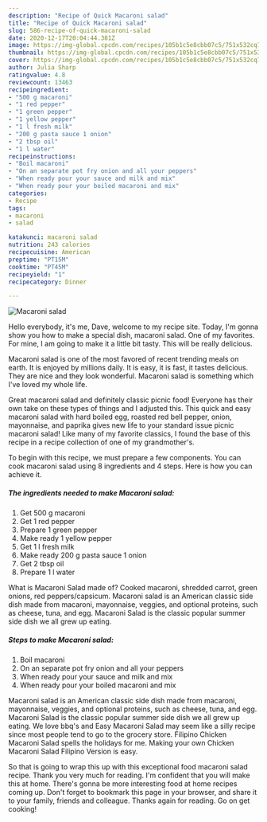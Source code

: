 ```yaml
---
description: "Recipe of Quick Macaroni salad"
title: "Recipe of Quick Macaroni salad"
slug: 586-recipe-of-quick-macaroni-salad
date: 2020-12-17T20:04:44.381Z
image: https://img-global.cpcdn.com/recipes/105b1c5e8cbb07c5/751x532cq70/macaroni-salad-recipe-main-photo.jpg
thumbnail: https://img-global.cpcdn.com/recipes/105b1c5e8cbb07c5/751x532cq70/macaroni-salad-recipe-main-photo.jpg
cover: https://img-global.cpcdn.com/recipes/105b1c5e8cbb07c5/751x532cq70/macaroni-salad-recipe-main-photo.jpg
author: Julia Sharp
ratingvalue: 4.8
reviewcount: 13463
recipeingredient:
- "500 g macaroni"
- "1 red pepper"
- "1 green pepper"
- "1 yellow pepper"
- "1 l fresh milk"
- "200 g pasta sauce 1 onion"
- "2 tbsp oil"
- "1 l water"
recipeinstructions:
- "Boil macaroni"
- "On an separate pot fry onion and all your peppers"
- "When ready pour your sauce and milk and mix"
- "When ready pour your boiled macaroni and mix"
categories:
- Recipe
tags:
- macaroni
- salad

katakunci: macaroni salad 
nutrition: 243 calories
recipecuisine: American
preptime: "PT15M"
cooktime: "PT45M"
recipeyield: "1"
recipecategory: Dinner

---
```



![Macaroni salad](https://img-global.cpcdn.com/recipes/105b1c5e8cbb07c5/751x532cq70/macaroni-salad-recipe-main-photo.jpg)

Hello everybody, it's me, Dave, welcome to my recipe site. Today, I'm gonna show you how to make a special dish, macaroni salad. One of my favorites. For mine, I am going to make it a little bit tasty. This will be really delicious.

Macaroni salad is one of the most favored of recent trending meals on earth. It is enjoyed by millions daily. It is easy, it is fast, it tastes delicious. They are nice and they look wonderful. Macaroni salad is something which I've loved my whole life.

Great macaroni salad and definitely classic picnic food! Everyone has their own take on these types of things and I adjusted this. This quick and easy macaroni salad with hard boiled egg, roasted red bell pepper, onion, mayonnaise, and paprika gives new life to your standard issue picnic macaroni salad! Like many of my favorite classics, I found the base of this recipe in a recipe collection of one of my grandmother&#39;s.


To begin with this recipe, we must prepare a few components. You can cook macaroni salad using 8 ingredients and 4 steps. Here is how you can achieve it.

<!--inarticleads1-->

##### The ingredients needed to make Macaroni salad:

1. Get 500 g macaroni
1. Get 1 red pepper
1. Prepare 1 green pepper
1. Make ready 1 yellow pepper
1. Get 1 l fresh milk
1. Make ready 200 g pasta sauce 1 onion
1. Get 2 tbsp oil
1. Prepare 1 l water


What is Macaroni Salad made of? Cooked macaroni, shredded carrot, green onions, red peppers/capsicum. Macaroni salad is an American classic side dish made from macaroni, mayonnaise, veggies, and optional proteins, such as cheese, tuna, and egg. Macaroni Salad is the classic popular summer side dish we all grew up eating. 

<!--inarticleads2-->

##### Steps to make Macaroni salad:

1. Boil macaroni
1. On an separate pot fry onion and all your peppers
1. When ready pour your sauce and milk and mix
1. When ready pour your boiled macaroni and mix


Macaroni salad is an American classic side dish made from macaroni, mayonnaise, veggies, and optional proteins, such as cheese, tuna, and egg. Macaroni Salad is the classic popular summer side dish we all grew up eating. We love bbq&#39;s and Easy Macaroni Salad may seem like a silly recipe since most people tend to go to the grocery store. Filipino Chicken Macaroni Salad spells the holidays for me. Making your own Chicken Macaroni Salad Filipino Version is easy. 

So that is going to wrap this up with this exceptional food macaroni salad recipe. Thank you very much for reading. I'm confident that you will make this at home. There's gonna be more interesting food at home recipes coming up. Don't forget to bookmark this page in your browser, and share it to your family, friends and colleague. Thanks again for reading. Go on get cooking!

